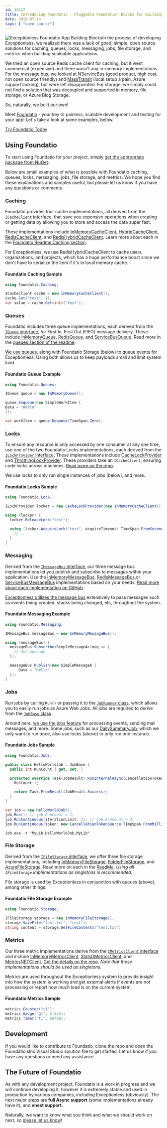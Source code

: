 ```yaml
---
id: 13427
title: Introducing Foundatio - Pluggable Foundation Blocks for Building Distributed Apps
date: 2015-07-14
tags: [ "open source"]
---
```

![Exceptionless Foundatio App Building Blocks](/assets/img/news/foundatio-article-featured-image.png)In the process of developing Exceptionless, we realized there was a lack of good, simple, open source solutions for caching, queues, locks, messaging, jobs, file storage, and metrics when building scaleable applications.

We tried an open source Redis cache client for caching, but it went commercial (expensive) and there wasn't any in-memory implementations. For the message bus, we looked at <a href="http://particular.net/nservicebus" target="_blank">NServiceBus</a> (good product, high cost, not open source friendly) and <a href="http://masstransit-project.com/" target="_blank">MassTransit</a> (local setup a pain, Azure support lacking), but were left disappointed. For storage, we simply could not find a solution that was decoupled and supported in memory, file storage, or Azure Blog Storage.

So, naturally, we built our own!

Meet <a href="https://github.com/FoundatioFx/Foundatio" target="_blank">Foundatio</a> - your key to painless, scalable development and testing for your app! Let's take a look at some examples, below.

<div class="signup center">
  <a class="btn btn-large btn-primary" href="https://github.com/FoundatioFx/Foundatio" target="_blank">Try Foundatio Today</a>
</div>

<!--more-->

## Using Foundatio

To start using Foundatio for your project, simply <a href="https://www.nuget.org/packages?q=Foundatio" target="_blank">get the appropriate package from NuGet</a>.

Below are small examples of what is possible with Foundatio caching, queues, locks, messaging, jobs, file storage, and metrics. We hope you find these explanations and samples useful, but please let us know if you have any questions or comments.

### Caching

Foundatio provides four cache implementations, all derived from the <a href="https://github.com/FoundatioFx/Foundatio/blob/master/src/Foundatio/Caching/ICacheClient.cs" target="_blank">`ICacheClient` interface</a>, that save you expensive operations when creating or getting data by allowing you to store and access the data super fast.

These implementations include <a href="https://github.com/FoundatioFx/Foundatio/blob/master/src/Foundatio/Caching/InMemoryCacheClient.cs" target="_blank">InMemoryCacheClient</a>, <a href="https://github.com/FoundatioFx/Foundatio/blob/master/src/Foundatio/Caching/HybridCacheClient.cs" target="_blank">HybridCacheClient</a>, <a href="https://github.com/FoundatioFx/Foundatio.Redis/blob/master/src/Foundatio.Redis/Cache/RedisCacheClient.cs" target="_blank">RedisCacheClient</a>, and <a href="https://github.com/FoundatioFx/Foundatio.Redis/blob/master/src/Foundatio.Redis/Cache/RedisHybridCacheClient.cs" target="_blank">RedisHybridCacheClient</a>. Learn more about each in the <a href="https://github.com/FoundatioFx/Foundatio#caching" target="_blank">Foundatio Readme Caching section</a>.

For Exceptionless, we use RedisHybridCacheClient to cache users, organizations, and projects, which has a huge performance boost since we don't have to serialize the item if it's in local memory cache.

#### Foundatio Caching Sample

```cs
using Foundatio.Caching;

ICacheClient cache = new InMemoryCacheClient();
cache.Set("test", 1);
var value = cache.Get<int>("test");
```

### Queues

Foundatio includes three queue implementations, each derived from the <a href="https://github.com/FoundatioFx/Foundatio/blob/master/src/Foundatio/Queues/IQueue.cs" target="_blank">`IQueue` interface</a>, for First In, First Out (FIFO) message delivery. These include <a href="https://github.com/FoundatioFx/Foundatio/blob/master/src/Foundatio/Queues/InMemoryQueue.cs" target="_blank">InMemoryQueue</a>, <a href="https://github.com/FoundatioFx/Foundatio.Redis/blob/master/src/Foundatio.Redis/Queues/RedisQueue.cs" target="_blank">RedisQueue</a>, and <a href="https://github.com/FoundatioFx/Foundatio.AzureServiceBus/blob/master/src/Foundatio.AzureServiceBus/Queues/AzureServiceBusQueue.cs" target="_blank">ServiceBusQueue</a>. Read more in the <a href="https://github.com/FoundatioFx/Foundatio#queues" target="_blank">queues section of the readme</a>.

<a href="https://github.com/exceptionless/Exceptionless/blob/master/src/Exceptionless.Web/Controllers/EventController.cs#L1142-L1151" target="_blank">We use queues</a>, along with Foundatio Storage (below) to queue events for Exceptionless. Using both allows us to keep payloads small and limit system load.

#### Foundatio Queue Example

```cs
using Foundatio.Queues;

IQueue queue = new InMemoryQueue();

queue.Enqueue(new SimpleWorkItem {
Data = "Hello"
});

var workItem = queue.Dequeue(TimeSpan.Zero);
```

### Locks

To ensure any resource is only accessed by one consumer at any one time, use one of the two Foundatio Locks implementations, each derived from the <a href="https://github.com/FoundatioFx/Foundatio/blob/master/src/Foundatio/Lock/ILockProvider.cs" target="_blank">`ILockProvider` interface</a>. These implementations include <a href="https://github.com/FoundatioFx/Foundatio/blob/master/src/Foundatio/Lock/CacheLockProvider.cs" target="_blank">CacheLockProvider</a> and <a href="https://github.com/FoundatioFx/Foundatio/blob/master/src/Foundatio/Lock/ThrottlingLockProvider.cs" target="_blank">ThrottlingLockProvider</a>. These providers take an `ICacheClient`, ensuring code locks across machines. <a href="https://github.com/FoundatioFx/Foundatio#locks" target="_blank">Read more on the repo</a>.

We use locks to only run single instances of jobs (below), and more.

#### Foundatio Locks Sample

```cs
using Foundatio.Lock;

ILockProvider locker = new CacheLockProvider(new InMemoryCacheClient());

using (locker) {
  locker.ReleaseLock("test");

  using (locker.AcquireLock("test", acquireTimeout: TimeSpan.FromSeconds(1))) {
    // ...
  }
}
```

### Messaging

Derived from the <a href="https://github.com/FoundatioFx/Foundatio/blob/master/src/Foundatio/Messaging/IMessageBus.cs" target="_blank">`IMessageBus` interface</a>, our three message bus implementations let you publish and subscribe to messages within your application. Use the <a href="https://github.com/FoundatioFx/Foundatio/blob/master/src/Foundatio/Messaging/InMemoryMessageBus.cs" target="_blank">InMemoryMessageBus</a>, <a href="https://github.com/FoundatioFx/Foundatio.Redis/blob/master/src/Foundatio.Redis/Messaging/RedisMessageBus.cs" target="_blank">RedisMessageBus</a>,or <a href="https://github.com/FoundatioFx/Foundatio.AzureServiceBus/blob/master/src/Foundatio.AzureServiceBus/Messaging/AzureServiceBusMessageBus.cs" target="_blank">ServiceBusMessageBus</a> implementations based on your needs. <a href="https://github.com/FoundatioFx/Foundatio#messaging" target="_blank">Read more about each implementation on GitHub</a>.

<a href="https://github.com/exceptionless/Exceptionless/blob/master/src/Exceptionless.Web/Hubs/MessageBusBroker.cs" target="_blank">Exceptionless utilizes the message bus</a> extensively to pass messages such as events being created, stacks being changed, etc, throughout the system.

#### Foundatio Messaging Example

```cs
using Foundatio.Messaging;

IMessageBus messageBus = new InMemoryMessageBus();

using (messageBus) {
  messageBus.Subscribe<SimpleMessageA>(msg => {
    // Got message
  });

  messageBus.Publish(new SimpleMessageA {
      Data = "Hello"
  });
}
```

### Jobs

Run jobs by calling `Run()` or passing it to the <a href="https://github.com/FoundatioFx/Foundatio/blob/master/src/Foundatio/Jobs/JobRunner.cs" target="_blank">`JobRunner` class</a>, which allows you to easily run jobs as Azure Web Jobs. All jobs are required to derive from the <a href="https://github.com/FoundatioFx/Foundatio/blob/master/src/Foundatio/Jobs/JobBase.cs" target="_blank">`JobBase` class</a>.

Around here, <a href="https://github.com/exceptionless/Exceptionless/tree/master/src/Exceptionless.Core/Jobs" target="_blank">we use the jobs feature</a> for processing events, sending mail messages, and more. Some jobs, such as our <a href="https://github.com/exceptionless/Exceptionless/blob/master/src/Exceptionless.Core/Jobs/DailySummaryJob.cs#L51-L53" target="_blank">DailySummaryJob</a>, which we only want to run once, also use locks (above) to only run one instance.

#### Foundatio Jobs Sample

```cs
using Foundatio.Jobs;

public class HelloWorldJob : JobBase {
  public int RunCount { get; set; }

  protected override Task<JobResult> RunInternalAsync(CancellationToken token) {
    RunCount++;

    return Task.FromResult(JobResult.Success);
  }
}

var job = new HelloWorldJob();
job.Run(); // job.RunCount = 1;
job.RunContinuous(iterationLimit: 2); // job.RunCount = 3;
job.RunContinuous(token: new CancellationTokenSource(TimeSpan.FromMilliseconds(10)).Token); // job.RunCount > 10;
```

`Job.exe -t "MyLib.HelloWorldJob,MyLib"`

### File Storage

Derived from the <a href="https://github.com/FoundatioFx/Foundatio/blob/master/src/Foundatio/Storage/IFileStorage.cs" target="_blank">`IFileStorage` interface</a>, we offer three file storage implementations, including <a href="https://github.com/FoundatioFx/Foundatio/blob/master/src/Foundatio/Storage/InMemoryFileStorage.cs" target="_blank">InMemoryFileStorage</a>, <a href="https://github.com/FoundatioFx/Foundatio/blob/master/src/Foundatio/Storage/FolderFileStorage.cs" target="_blank">FolderFileStorage</a>, and <a href="https://github.com/FoundatioFx/Foundatio.AzureStorage/blob/master/src/Foundatio.AzureStorage/Storage/AzureFileStorage.cs" target="_blank">AzureFileStorage</a>. Read more on each in the <a href="https://github.com/FoundatioFx/Foundatio#file-storage" target="_blank">ReadMe</a>. _Using all `IFileStorage` implementations as singletons is recommended._

File storage is used by Exceptionless in conjunction with queues (above), among other things.

#### Foundatio File Storage Example

```cs
using Foundatio.Storage;

IFileStorage storage = new InMemoryFileStorage();
storage.SaveFile("test.txt", "test");
string content = storage.GetFileContents("test.txt")
```

### Metrics

Our three metric implementations derive from the <a href="https://github.com/FoundatioFx/Foundatio/blob/master/src/Foundatio/Metrics/IMetricsClient.cs" target="_blank">`IMetricsClient` interface</a> and include <a href="https://github.com/FoundatioFx/Foundatio/blob/master/src/Foundatio/Metrics/InMemoryMetricsClient.cs" target="_blank">InMemoryMetricsClient</a>, <a href="https://github.com/FoundatioFx/Foundatio/blob/master/src/Foundatio/Metrics/StatsDMetricsClient.cs" target="_blank">StatsDMetricsClient</a>, and <a href="https://github.com/FoundatioFx/Foundatio/blob/master/src/Foundatio.MetricsNET/MetricsNETClient.cs" target="_blank">MetricsNETClient</a>. <a href="https://github.com/FoundatioFx/Foundatio#metrics" target="_blank">Get the details on the repo</a>. _Note that these implementations should be used as singletons._

Metrics are used throughout the Exceptionless system to provide insight into how the system is working and get external alerts if events are not processing or report how much load is on the current system.

#### Foundatio Metrics Sample

```cs
metrics.Counter("c1");
metrics.Gauge("g1", 2.534);
metrics.Timer("t1", 50788);
```

## Development

If you would like to contribute to Foundatio, clone the repo and open the Foundatio.slnx Visual Studio solution file to get started. Let us know if you have any questions or need any assistance.

## The Future of Foundatio

As with any development project, Foundatio is a work in progress and we will continue developing it, however it is extremely stable and used in production by various companies, including Exceptionless (obviously). The next major steps are **full Async support** (some implementations already have it), and **vnext support**.

Naturally, we want to know what you think and what we should work on next, so [please let us know](https://github.com/FoundatioFx/Foundatio/issues)!


